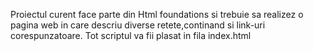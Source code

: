 Proiectul curent face parte din Html foundations si trebuie sa realizez o pagina web in care descriu diverse retete,continand si link-uri corespunzatoare.
Tot scriptul va fii plasat in fila index.html